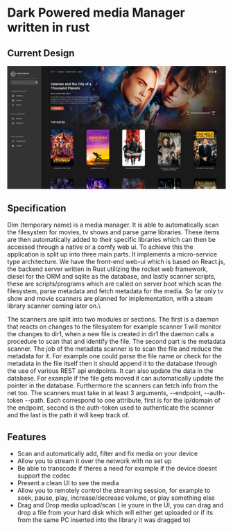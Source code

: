 # Dark Powered media Manager written in rust

## Current Design
![Design 1](./docs/design2.jpg?raw=true)

## Specification
Dim (temporary name) is a media manager. It is able to automatically scan the filesystem for movies, tv shows and parse game libraries. These items are then automatically added to their specific libraries which can then be accessed through a native or a comfy web ui.
To achieve this the application is split up into three main parts. It implements a micro-service type architecture. We have the front-end web-ui which is based on React.js, the backend server written in Rust utilizing the rocket web framework, diesel for the ORM and sqlite as the database, and lastly scanner scripts, these are scripts/programs which are called on server boot which scan the filesystem, parse metadata and fetch metadata for the media. So far only tv show and movie scanners are planned for implementation, with a steam library scanner coming later on.\

The scanners are split into two modules or sections. The first is a daemon that reacts on changes to the filesystem for example scanner 1 will monitor the changes to dir1, when a new file is created in dir1 the daemon calls a procedure to scan that and identify the file. The second part is the metadata scanner. The job of the metadata scanner is to scan the file and reduce the metadata for it. For example one could parse the file name or check for the metadata in the file itself then it should append it to the database through the use of various REST api endpoints. It can also update the data in the database. For example if the file gets moved it can automatically update the pointer in the database. Furthermore the scanners can fetch info from the net too. The scanners must take in at least 3 arguments, --endpoint, --auth-token --path. Each correspond to one attribute, first is for the ip/domain of the endpoint, second is the auth-token used to authenticate the scanner and the last is the path it will keep track of.

## Features
- Scan and automatically add, filter and fix media on your device
- Allow you to stream it over the network with no set up
- Be able to transcode if theres a need for example if the device doesnt support the codec
- Present a clean UI to see the media
- Allow you to remotely control the streaming session, for example to seek, pause, play, increase/decrease volume, or play something else
- Drag and Drop media upload/scan ( ie youre in the UI, you can drag and drop a file from your hard disk which will either get uploaded or if its from the same PC inserted into the library it was dragged to)
